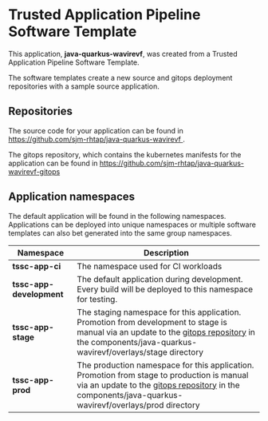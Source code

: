 # Trusted Application Pipeline Software Template

This application, **java-quarkus-wavirevf**, was created from a Trusted Application Pipeline Software Template.

The software templates create a new source and gitops deployment repositories with a sample source application. 

## Repositories

The source code for your application can be found in [https://github.com/sjm-rhtap/java-quarkus-wavirevf ](https://github.com/sjm-rhtap/java-quarkus-wavirevf ).
 
The gitops repository, which contains the kubernetes manifests for the application can be found in 
[https://github.com/sjm-rhtap/java-quarkus-wavirevf-gitops ](https://github.com/sjm-rhtap/java-quarkus-wavirevf-gitops ) 

## Application namespaces 

The default application will be found in the following namespaces. Applications can be deployed into unique namespaces or multiple software templates can also bet generated into the same group namespaces.  

|  Namespace   |  Description   |  
| -------- | -------- |
| **tssc-app-ci** | The namespace used for CI workloads |
| **tssc-app-development** | The default application during development. Every build will be deployed to this namespace for testing. |
| **tssc-app-stage** | The staging namespace for this application. Promotion from development to stage is manual via an update to the [gitops repository](https://github.com/sjm-rhtap/java-quarkus-wavirevf-gitops ) in the components/java-quarkus-wavirevf/overlays/stage directory |
| **tssc-app-prod** | The production namespace for this application. Promotion from stage to production is manual via an update to the [gitops repository](https://github.com/sjm-rhtap/java-quarkus-wavirevf-gitops ) in the components/java-quarkus-wavirevf/overlays/prod directory |